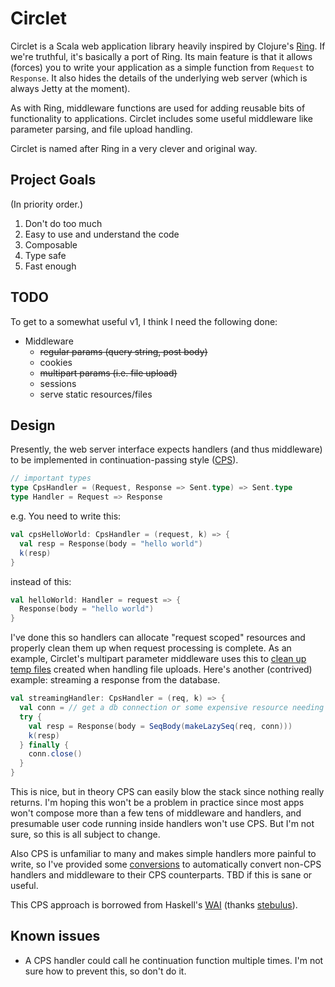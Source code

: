# Circlet

Circlet is a Scala web application library heavily inspired by Clojure's
[Ring](https://github.com/ring-clojure/ring).  If we're truthful, it's basically a port of Ring.
Its main feature is that it allows (forces) you to write your application as a simple function
from `Request` to `Response`.  It also hides the details of the underlying web server 
(which is always Jetty at the moment).

As with Ring, middleware functions are used for adding reusable bits of functionality to 
applications. Circlet includes some useful middleware like parameter parsing, 
and file upload handling.

Circlet is named after Ring in a very clever and original way.

## Project Goals

(In priority order.)

1. Don't do too much
1. Easy to use and understand the code
1. Composable
1. Type safe
1. Fast enough

## TODO

To get to a somewhat useful v1, I think I need the following done:

* Middleware
  * ~~regular params (query string, post body)~~
  * cookies
  * ~~multipart params (i.e. file upload)~~
  * sessions
  * serve static resources/files

## Design

Presently, the web server interface expects handlers (and thus middleware) to be implemented in 
continuation-passing style ([CPS](https://en.wikipedia.org/wiki/Continuation-passing_style)).

```scala
// important types
type CpsHandler = (Request, Response => Sent.type) => Sent.type
type Handler = Request => Response
```

e.g. You need to write this:

```scala
val cpsHelloWorld: CpsHandler = (request, k) => {
  val resp = Response(body = "hello world")
  k(resp)
}
```

instead of this:

```scala
val helloWorld: Handler = request => {
  Response(body = "hello world")
}
```

I've done this so handlers can allocate "request scoped" resources and properly clean them up when request
processing is complete.  As an example, Circlet's multipart parameter middleware uses this to 
[clean up temp files](src/main/scala/com/markfeeney/circlet/middleware/MultipartParams.scala#L163-L167) created
when handling file uploads.  Here's another (contrived) example: streaming a response from the database.

```scala
val streamingHandler: CpsHandler = (req, k) => {
  val conn = // get a db connection or some expensive resource needing cleanup
  try {
    val resp = Response(body = SeqBody(makeLazySeq(req, conn)))
    k(resp)
  } finally {
    conn.close()
  }
}
```

This is nice, but in theory CPS can easily blow the stack since nothing really returns.  I'm hoping this
won't be a problem in practice since most apps won't compose more than a few tens of middleware and
handlers, and presumable user code running inside handlers won't use CPS.  But I'm not sure, so this
is all subject to change.

Also CPS is unfamiliar to many and makes simple handlers more painful to write, so I've provided
some [conversions](src/main/scala/com/markfeeney/circlet/CpsConverters.scala) to automatically
convert non-CPS handlers and middleware to their CPS counterparts.  TBD if this is sane or
useful.

This CPS approach is borrowed from Haskell's [WAI](https://hackage.haskell.org/package/wai-3.2.1/docs/Network-Wai.html)
(thanks [stebulus](https://github.com/stebulus)).

## Known issues

* A CPS handler could call he continuation function multiple times.  I'm not sure how to prevent this, so don't do it.
